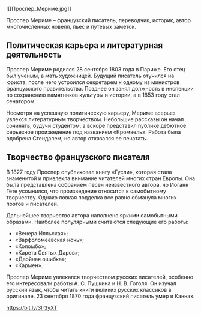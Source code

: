 ![[Проспер_Мериме.jpg]]

Проспер Мериме – французский писатель, переводчик, историк, автор многочисленных новелл, пьес и путевых заметок.

## Политическая карьера и литературная деятельность

Проспер Мериме родился 28 сентября 1803 года в Париже. Его отец был ученым, а мать художницей. Будущий писатель отучился на юриста, после чего устроился секретарем к одному из министров французского правительства. Позднее он занял должность в инспекции по сохранению памятников культуры и истории, а в 1853 году стал сенатором.

Несмотря на успешную политическую карьеру, Мериме всерьез увлекся литературным творчеством. Небольшие рассказы он начал сочинять, будучи студентом, а вскоре представил публике дебютное серьезное произведение под названием «Кромвель». Работа была одобрена Стендалем, но автор отказался ее печатать.

## Творчество французского писателя

В 1827 году Проспер опубликовал книгу «Гусли», которая стала знаменитой и привлекла внимание читателей многих стран Европы. Она была представлена собранием песен неизвестного автора, но Иоганн Гёте усомнился, что произведение относится к самобытному творчеству. Однако ловкая подделка все равно обманула многих поэтов и писателей.

Дальнейшее творчество автора наполнено яркими самобытными образами. Наиболее популярными считаются следующие его работы:

- «Венера Илльская»;
- «Варфоломеевская ночь»;
- «Коломбо»;
- «Карета Святых Даров»;
- «Двойная ошибка»;
- «Кармен».

Проспер Мериме увлекался творчеством русских писателей, особенно его интересовали работы А. С. Пушкина и Н. В. Гоголя. Он изучал русский язык, чтобы читать книги великих русских классиков в оригинале. 23 сентября 1870 года французский писатель умер в Каннах.

https://bit.ly/3Ir3yXT